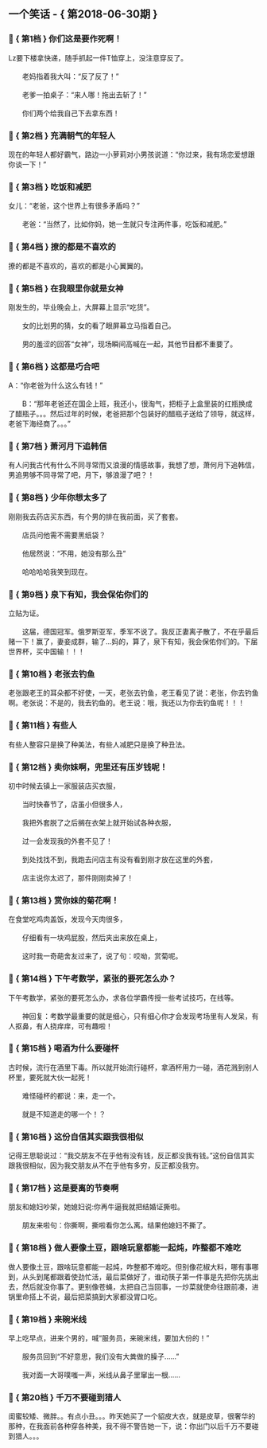 ## 一个笑话 - { 第2018-06-30期 }
</hr>

### :jack_o_lantern: { 第1档 } 你们这是要作死啊！
Lz要下楼拿快递，随手抓起一件T恤穿上，没注意穿反了。<br/><br/>　　老妈指着我大叫：“反了反了！”<br/><br/>　　老爹一拍桌子：“来人哪！拖出去斩了！”<br/><br/>　　你们两个给我自己下去拿东西！


### :jack_o_lantern: { 第2档 } 充满朝气的年轻人
现在的年轻人都好霸气，路边一小萝莉对小男孩说道：“你过来，我有场恋爱想跟你谈一下！”


### :jack_o_lantern: { 第3档 } 吃饭和减肥
女儿：“老爸，这个世界上有很多矛盾吗？”<br/><br/>　　老爸：“当然了，比如你妈，她一生就只专注两件事，吃饭和减肥。”


### :jack_o_lantern: { 第4档 } 撩的都是不喜欢的
撩的都是不喜欢的，喜欢的都是小心翼翼的。


### :jack_o_lantern: { 第5档 } 在我眼里你就是女神
刚发生的，毕业晚会上，大屏幕上显示“吃货”。<br/><br/>　　女的比划男的猜，女的看了眼屏幕立马指着自己。<br/><br/>　　男的羞涩的回答“女神”，现场瞬间高喊在一起，其他节目都不重要了。


### :jack_o_lantern: { 第6档 } 这都是巧合吧
A：“你老爸为什么这么有钱！”<br/><br/>　　B：“那年老爸还在国企上班，我还小，很淘气，把柜子上盒里装的红瓶换成了醋瓶子。。。然后过年的时候，老爸把那个包装好的醋瓶子送给了领导，就这样，老爸下海经商了。。。”


### :jack_o_lantern: { 第7档 } 萧河月下追韩信
有人问我古代有什么不同寻常而又浪漫的情感故事，我想了想，萧何月下追韩信，男追男够不同寻常了吧，月下，够浪漫了吧？！


### :jack_o_lantern: { 第8档 } 少年你想太多了
刚刚我去药店买东西，有个男的排在我前面，买了套套。<br/><br/>　　店员问他需不需要黑纸袋？<br/><br/>　　他居然说：“不用，她没有那么丑”<br/><br/>　　哈哈哈哈我笑到现在。


### :jack_o_lantern: { 第9档 } 泉下有知，我会保佑你们的
立贴为证。<br/><br/>　　这届，德国冠军。俄罗斯亚军，季军不说了。我反正妻离子散了，不在乎最后赌一下！赢了，妻妾成群，输了...妈的，算了，泉下有知，我会保佑你们的。下届世界杯，买中国输！！！


### :jack_o_lantern: { 第10档 } 老张去钓鱼
老张跟老王的耳朵都不好使，一天，老张去钓鱼，老王看见了说：老张，你去钓鱼啊。老张说：不是的，我去钓鱼的。老王说：哦，我还以为你去钓鱼呢！！！


### :jack_o_lantern: { 第11档 } 有些人
有些人整容只是换了种美法，有些人减肥只是换了种丑法。


### :jack_o_lantern: { 第12档 } 卖你妹啊，兜里还有压岁钱呢！
初中时候去镇上一家服装店买衣服，<br/><br/>　　当时快春节了，店虽小但很多人，<br/><br/>　　我把外套脱了之后搁在衣架上就开始试各种衣服，<br/><br/>　　过一会发现我的外套不见了！<br/><br/>　　到处找找不到，我跑去问店主有没有看到刚才放在这里的外套，<br/><br/>　　店主说你太迟了，那件刚刚卖掉了！


### :jack_o_lantern: { 第13档 } 赏你妹的菊花啊！
在食堂吃鸡肉盖饭，发现今天肉很多，<br/><br/>　　仔细看有一块鸡屁股，然后夹出来放在桌上，<br/><br/>　　这时我一奇葩舍友过来了，说了句：哎呦，赏菊呢。


### :jack_o_lantern: { 第14档 } 下午考数学，紧张的要死怎么办？
下午考数学，紧张的要死怎么办，求各位学霸传授一些考试技巧，在线等。<br/><br/>　　神回复：考数学最重要的就是细心，只有细心你才会发现考场里有人发呆，有人抠鼻，有人挠痒痒，可有趣啦！


### :jack_o_lantern: { 第15档 } 喝酒为什么要碰杯
古时候，流行在酒里下毒。所以就开始流行碰杯，拿酒杯用力一碰，酒花溅到别人杯里，要死就大伙一起死！<br/><br/>　　难怪碰杯的都说：来，走一个。<br/><br/>　　就是不知道走的哪一个！？


### :jack_o_lantern: { 第16档 } 这份自信其实跟我很相似
记得王思聪说过：“我交朋友不在乎他有没有钱，反正都没我有钱。”这份自信其实跟我很相似，因为我交朋友从不在乎他有多穷，反正都没我穷。


### :jack_o_lantern: { 第17档 } 这是要离的节奏啊
朋友和媳妇吵架，她媳妇说:你再牛逼我就把结婚证撕啦。<br/><br/>　　朋友来啦句：你撕啊，撕啦看你怎么离。结果他媳妇不撕了。


### :jack_o_lantern: { 第18档 } 做人要像土豆，跟啥玩意都能一起炖，咋整都不难吃
做人要像土豆，跟啥玩意都能一起炖，咋整都不难吃。但别像花椒大料，哪有事哪到，从头到尾都跟着使劲忙活，最后菜做好了，谁动筷子第一件事是先把你先挑出去，然后就没你事了。更别像苍蝇，太把自己当回事，一炒菜就使命往跟前凑，进锅里命搭上不说，最后把菜搞到大家都没胃口吃。


### :jack_o_lantern: { 第19档 } 来碗米线
早上吃早点，进来个男的，喊“服务员，来碗米线，要加大份的！”<br/><br/>　　服务员回到“不好意思，我们没有大粪做的臊子……”<br/><br/>　　我对面一大哥噗嗤一声，米线从鼻子里窜出一根……


### :jack_o_lantern: { 第20档 } 千万不要碰到猎人
闺蜜较矮、微胖。。有点小丑。。。昨天她买了一个貂皮大衣，就是皮草，很奢华的那种，在我面前各种穿各种美，我不得不警告她一下，说：你出门以后千万不要碰到猎人。。。

